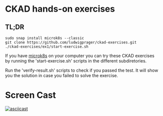 # CKAD hands-on exercises

## TL;DR
```
sudo snap install microk8s --classic
git clone https://github.com/ludwigprager/ckad-exercises.git
./ckad-exercises/ex1/start-exercise.sh 
```

If you have [microk8s](https://microk8s.io/) on your computer you can try these CKAD
exercises by running the 'start-exercise.sh' scripts in the different subdiretories.  

Run the 'verify-result.sh' scripts to check if you passed the test.
It will show you the solution in case you failed to solve the exercise.

# Screen Cast
[![asciicast](ex1/ex1.png)](https://asciinema.org/a/404888)
